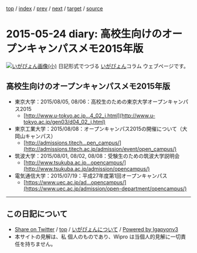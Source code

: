 [top](../index.html) 
 / [index](index.html) 
 / [prev](ig150523.html) 
 / [next](ig150525.html) 
 / [target](https://igapyon.github.io/diary/2015/ig150524.html) 
 / [source](https://github.com/igapyon/diary/blob/master/2015/ig150524.src.md) 

2015-05-24 diary: 高校生向けのオープンキャンパスメモ2015年版
=====================================================================================================
[![いがぴょん画像(小)](https://igapyon.github.io/diary/images/iga200306s.jpg "いがぴょん")](https://igapyon.github.io/diary/memo/memoigapyon.html) 日記形式でつづる [いがぴょん](https://igapyon.github.io/diary/memo/memoigapyon.html)コラム ウェブページです。

## 高校生向けのオープンキャンパスメモ2015年版


* 東京大学：2015/08/05, 08/06：高校生のための東京大学オープンキャンパス2015
  * [http://www.u-tokyo.ac.jp...4_02_j.html](http://www.u-tokyo.ac.jp/gen03/d04_02_j.html)
* 東京工業大学：2015/08/08：オープンキャンパス2015の開催について（大岡山キャンパス）
  * [http://admissions.titech...pen_campus/](http://admissions.titech.ac.jp/admission/event/open_campus/)
* 筑波大学：2015/08/01, 08/02, 08/08：受験生のための筑波大学説明会
  * [http://www.tsukuba.ac.jp...opencampus/](http://www.tsukuba.ac.jp/admission/opencampus/)
* 電気通信大学：2015/07/19：平成27年度第1回オープンキャンパス
  * [https://www.uec.ac.jp/ad...opencampus/](https://www.uec.ac.jp/admission/open-department/opencampus/)


----------------------------------------------------------------------------------------------------

## この日記について

* [Share on Twitter](https://twitter.com/intent/tweet?hashtags=igapyon%2Cdiary%2C%E3%81%84%E3%81%8C%E3%81%B4%E3%82%87%E3%82%93&text=%E9%AB%98%E6%A0%A1%E7%94%9F%E5%90%91%E3%81%91%E3%81%AE%E3%82%AA%E3%83%BC%E3%83%97%E3%83%B3%E3%82%AD%E3%83%A3%E3%83%B3%E3%83%91%E3%82%B9%E3%83%A1%E3%83%A22015%E5%B9%B4%E7%89%88&url=https%3A%2F%2Figapyon.github.io%2Fdiary%2F2015%2Fig150524.html) / [top](../index.html) / [いがぴょんについて](https://igapyon.github.io/diary/memo/memoigapyon.html) / [Powered by Igapyonv3](https://github.com/igapyon/igapyonv3)
* 本サイトの見解は、私 個人のものであり、Wipro は当個人的見解に一切責任を持ちません。 

